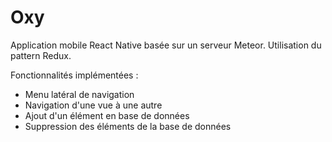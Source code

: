 # Oxy
Application mobile React Native basée sur un serveur Meteor. Utilisation du pattern Redux. 

Fonctionnalités implémentées : 
- Menu latéral de navigation
- Navigation d'une vue à une autre
- Ajout d'un élément en base de données
- Suppression des éléments de la base de données
